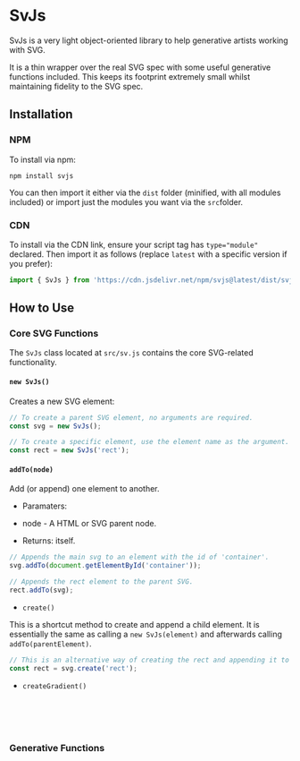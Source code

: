 # SvJs

SvJs is a very light object-oriented library to help generative artists working with SVG.

It is a thin wrapper over the real SVG spec with some useful generative functions included. This keeps its footprint extremely small whilst maintaining fidelity to the SVG spec.

## Installation

### NPM

To install via npm:

```
npm install svjs
```

You can then import it either via the `dist` folder (minified, with all modules included) or import just the modules you want via the `src`folder.

### CDN

To install via the CDN link, ensure your script tag has `type="module"` declared. Then import it as follows (replace `latest` with a specific version if you prefer):

```javascript
import { SvJs } from 'https://cdn.jsdelivr.net/npm/svjs@latest/dist/svjs.min.js';
```

## How to Use

### Core SVG Functions

The `SvJs` class located at `src/sv.js` contains the core SVG-related functionality.

#### `new SvJs()`

Creates a new SVG element:

```javascript
// To create a parent SVG element, no arguments are required.
const svg = new SvJs(); 

// To create a specific element, use the element name as the argument.
const rect = new SvJs('rect'); 
```

#### `addTo(node)`

Add (or append) one element to another.

* Paramaters: 
 - node - A HTML or SVG parent node.
* Returns: itself.


```javascript
// Appends the main svg to an element with the id of 'container'.
svg.addTo(document.getElementById('container'));

// Appends the rect element to the parent SVG.
rect.addTo(svg);
```

* `create()`

This is a shortcut method to create and append a child element. It is essentially the same as calling a `new SvJs(element)` and afterwards calling `addTo(parentElement)`.

```javascript
// This is an alternative way of creating the rect and appending it to the svg.
const rect = svg.create('rect');
```

* `createGradient()`

```javascript
```

```javascript
```

```javascript
```

```javascript
```

```javascript
```

### Generative Functions



